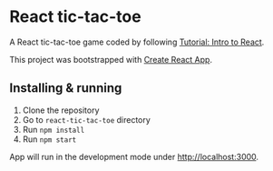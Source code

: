 # React tic-tac-toe

A React tic-tac-toe game coded by following [Tutorial: Intro to React](https://reactjs.org/tutorial/tutorial.html).

This project was bootstrapped with [Create React App](https://github.com/facebook/create-react-app).

## Installing & running

1. Clone the repository
2. Go to `react-tic-tac-toe` directory
3. Run `npm install`
4. Run `npm start`

App will run in the development mode under [http://localhost:3000](http://localhost:3000).
